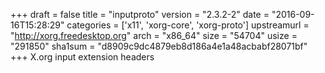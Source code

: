 +++
draft = false
title = "inputproto"
version = "2.3.2-2"
date = "2016-09-16T15:28:29"
categories = ['x11', 'xorg-core', 'xorg-proto']
upstreamurl = "http://xorg.freedesktop.org"
arch = "x86_64"
size = "54704"
usize = "291850"
sha1sum = "d8909c9dc4879eb8d186a4e1a48acbabf28071bf"
+++
X.org input extension headers